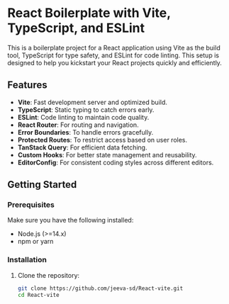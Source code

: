 # React Boilerplate with Vite, TypeScript, and ESLint

This is a boilerplate project for a React application using Vite as the build tool, TypeScript for type safety, and ESLint for code linting. This setup is designed to help you kickstart your React projects quickly and efficiently.

## Features

- **Vite**: Fast development server and optimized build.
- **TypeScript**: Static typing to catch errors early.
- **ESLint**: Code linting to maintain code quality.
- **React Router**: For routing and navigation.
- **Error Boundaries**: To handle errors gracefully.
- **Protected Routes**: To restrict access based on user roles.
- **TanStack Query**: For efficient data fetching.
- **Custom Hooks**: For better state management and reusability.
- **EditorConfig**: For consistent coding styles across different editors.

## Getting Started

### Prerequisites

Make sure you have the following installed:

- Node.js (>=14.x)
- npm or yarn

### Installation

1. Clone the repository:

   ```bash
   git clone https://github.com/jeeva-sd/React-vite.git
   cd React-vite
